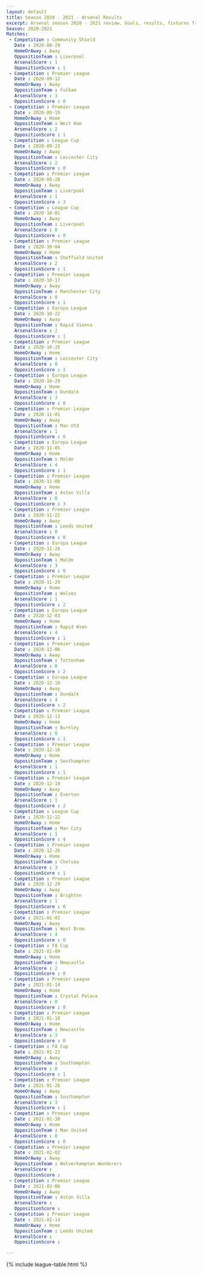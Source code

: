 ```yaml
---
layout: default
title: Season 2020 - 2021 - Arsenal Results
excerpt: Arsenal season 2020 - 2021 review. Goals, results, fixtures from the 2020 - 2021 season on History of Arsenal Football Club
Season: 2020-2021
Matches:
 - Competition : Community Shield
   Date : 2020-08-29
   HomeOrAway : Away
   OppositionTeam : Liverpool
   ArsenalScore : 1
   OppositionScore : 1 
 - Competition : Premier League
   Date : 2020-09-12
   HomeOrAway : Away
   OppositionTeam : Fulham
   ArsenalScore : 3
   OppositionScore : 0 
 - Competition : Premier League
   Date : 2020-09-19
   HomeOrAway : Home
   OppositionTeam : West Ham
   ArsenalScore : 2
   OppositionScore : 1  
 - Competition : League Cup
   Date : 2020-09-23
   HomeOrAway : Away
   OppositionTeam : Leicester City
   ArsenalScore : 2
   OppositionScore : 0 
 - Competition : Premier League
   Date : 2020-09-28
   HomeOrAway : Away
   OppositionTeam : Liverpool
   ArsenalScore : 1
   OppositionScore : 3 
 - Competition : League Cup
   Date : 2020-10-01
   HomeOrAway : Away
   OppositionTeam : Liverpool
   ArsenalScore : 0
   OppositionScore : 0 
 - Competition : Premier League
   Date : 2020-10-04
   HomeOrAway : Home
   OppositionTeam : Sheffield United
   ArsenalScore : 2
   OppositionScore : 1
 - Competition : Premier League
   Date : 2020-10-17
   HomeOrAway : Away
   OppositionTeam : Manchester City
   ArsenalScore : 0
   OppositionScore : 1
 - Competition : Europa League
   Date : 2020-10-22
   HomeOrAway : Away
   OppositionTeam : Rapid Vienna
   ArsenalScore : 2
   OppositionScore : 1
 - Competition : Premier League
   Date : 2020-10-25
   HomeOrAway : Home
   OppositionTeam : Leicester City
   ArsenalScore : 0
   OppositionScore : 1
 - Competition : Europa League
   Date : 2020-10-29
   HomeOrAway : Home
   OppositionTeam : Dundalk
   ArsenalScore : 3
   OppositionScore : 0
 - Competition : Premier League
   Date : 2020-11-01
   HomeOrAway : Away
   OppositionTeam : Man Utd
   ArsenalScore : 1
   OppositionScore : 0
 - Competition : Europa League
   Date : 2020-11-05
   HomeOrAway : Home
   OppositionTeam : Molde
   ArsenalScore : 4
   OppositionScore : 1
 - Competition : Premier League
   Date : 2020-11-08
   HomeOrAway : Home
   OppositionTeam : Aston Villa
   ArsenalScore : 0
   OppositionScore : 3
 - Competition : Premier League
   Date : 2020-11-22
   HomeOrAway : Away
   OppositionTeam : Leeds United
   ArsenalScore : 0
   OppositionScore : 0
 - Competition : Europa League
   Date : 2020-11-26
   HomeOrAway : Away
   OppositionTeam : Molde
   ArsenalScore : 3
   OppositionScore : 0
 - Competition : Premier League
   Date : 2020-11-29
   HomeOrAway : Home
   OppositionTeam : Wolves
   ArsenalScore : 1
   OppositionScore : 2
 - Competition : Europa League
   Date : 2020-12-03
   HomeOrAway : Home
   OppositionTeam : Rapid Wien
   ArsenalScore : 4
   OppositionScore : 1
 - Competition : Premier League
   Date : 2020-12-06
   HomeOrAway : Away
   OppositionTeam : Tottenham
   ArsenalScore : 0
   OppositionScore : 2
 - Competition : Europa League
   Date : 2020-12-10
   HomeOrAway : Away
   OppositionTeam : Dundalk
   ArsenalScore : 4
   OppositionScore : 2
 - Competition : Premier League
   Date : 2020-12-13
   HomeOrAway : Home
   OppositionTeam : Burnley
   ArsenalScore : 0
   OppositionScore : 1
 - Competition : Premier League
   Date : 2020-12-16
   HomeOrAway : Home
   OppositionTeam : Southampton
   ArsenalScore : 1
   OppositionScore : 1
 - Competition : Premier League
   Date : 2020-12-19
   HomeOrAway : Away
   OppositionTeam : Everton
   ArsenalScore : 1
   OppositionScore : 2
 - Competition : League Cup
   Date : 2020-12-22
   HomeOrAway : Home
   OppositionTeam : Man City
   ArsenalScore : 1
   OppositionScore : 4
 - Competition : Premier League
   Date : 2020-12-26
   HomeOrAway : Home
   OppositionTeam : Chelsea
   ArsenalScore : 3
   OppositionScore : 1 
 - Competition : Premier League
   Date : 2020-12-29
   HomeOrAway : Away
   OppositionTeam : Brighton
   ArsenalScore : 1
   OppositionScore : 0 
 - Competition : Premier League
   Date : 2021-01-02
   HomeOrAway : Away
   OppositionTeam : West Brom
   ArsenalScore : 4
   OppositionScore : 0 
 - Competition : FA Cup
   Date : 2021-01-09
   HomeOrAway : Home
   OppositionTeam : Newcastle
   ArsenalScore : 2
   OppositionScore : 0 
 - Competition : Premier League
   Date : 2021-01-14
   HomeOrAway : Home
   OppositionTeam : Crystal Palace
   ArsenalScore : 0
   OppositionScore : 0 
 - Competition : Premier League
   Date : 2021-01-18
   HomeOrAway : Home
   OppositionTeam : Newcastle
   ArsenalScore : 3
   OppositionScore : 0 
 - Competition : FA Cup
   Date : 2021-01-23
   HomeOrAway : Away
   OppositionTeam : Southampton
   ArsenalScore : 0
   OppositionScore : 1 
 - Competition : Premier League
   Date : 2021-01-26
   HomeOrAway : Away
   OppositionTeam : Southampton
   ArsenalScore : 3
   OppositionScore : 1  
 - Competition : Premier League
   Date : 2021-01-30
   HomeOrAway : Home
   OppositionTeam : Man United
   ArsenalScore : 0
   OppositionScore : 0  
 - Competition : Premier League
   Date : 2021-02-02
   HomeOrAway : Away
   OppositionTeam : Wolverhampton Wonderers
   ArsenalScore : 
   OppositionScore :  
 - Competition : Premier League
   Date : 2021-02-06
   HomeOrAway : Away
   OppositionTeam : Aston Villa
   ArsenalScore : 
   OppositionScore :  
 - Competition : Premier League
   Date : 2021-02-14
   HomeOrAway : Home
   OppositionTeam : Leeds United
   ArsenalScore : 
   OppositionScore :  

---
```




{% include league-table.html %}

